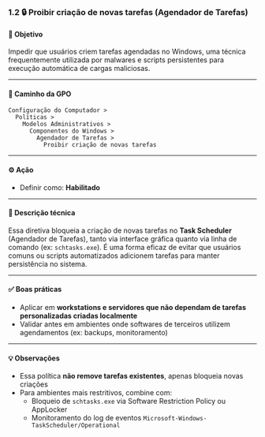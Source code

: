 ### 1.2 🔒 Proibir criação de novas tarefas (Agendador de Tarefas)

#### 🎯 Objetivo
Impedir que usuários criem tarefas agendadas no Windows, uma técnica frequentemente utilizada por malwares e scripts persistentes para execução automática de cargas maliciosas.

---

#### 🧭 Caminho da GPO
```
Configuração do Computador >
  Políticas >
    Modelos Administrativos >
      Componentes do Windows >
        Agendador de Tarefas >
          Proibir criação de novas tarefas
```

---

#### ⚙️ Ação
- Definir como: **Habilitado**

---

#### 📝 Descrição técnica
Essa diretiva bloqueia a criação de novas tarefas no **Task Scheduler** (Agendador de Tarefas), tanto via interface gráfica quanto via linha de comando (ex: `schtasks.exe`). É uma forma eficaz de evitar que usuários comuns ou scripts automatizados adicionem tarefas para manter persistência no sistema.

---

#### ✅ Boas práticas
- Aplicar em **workstations e servidores que não dependam de tarefas personalizadas criadas localmente**
- Validar antes em ambientes onde softwares de terceiros utilizem agendamentos (ex: backups, monitoramento)

---

#### 💡 Observações
- Essa política **não remove tarefas existentes**, apenas bloqueia novas criações
- Para ambientes mais restritivos, combine com:
  - Bloqueio de `schtasks.exe` via Software Restriction Policy ou AppLocker
  - Monitoramento do log de eventos `Microsoft-Windows-TaskScheduler/Operational`
